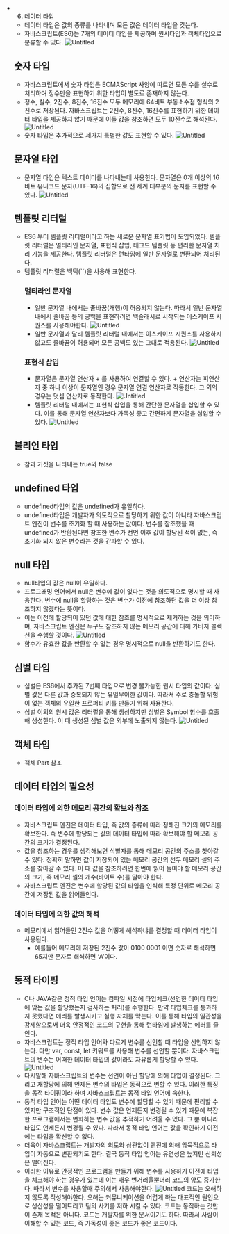 - 6.  데이터 타입
  - 데이터 타입은 값의 종류를 나타내며 모든 값은 데이터 타입을 갖는다.
  - 자바스크립트(ES6)는 7개의 데이터 타입을 제공하며 원시타입과 객체타입으로 분류할 수 있다.
    ![Untitled](https://file.notion.so/f/f/e3c7d456-8abb-4c53-9e1a-cfaa34716ac0/2613b895-19ec-421b-9629-b066ec10faff/Untitled.png?id=e131f9e7-6697-43ea-a3fd-ab356a6c4e3f&table=block&spaceId=e3c7d456-8abb-4c53-9e1a-cfaa34716ac0&expirationTimestamp=1705276800000&signature=juOUxuykwhawHUmtyJ_IhrbOTLFd9tEtRNU5Aj_klxM&downloadName=Untitled.png)
  ## 숫자 타입
  - 자바스크립트에서 숫자 타입은 ECMAScript 사양에 따르면 모든 수를 실수로 처리하며 정수만을 표현하기 위한 타입이 별도로 존재하지 않는다.
  - 정수, 실수, 2진수, 8진수, 16진수 모두 메모리에 64비트 부동소수점 형식의 2진수로 저장된다. 자바스크립트는 2진수, 8진수, 16진수를 표현하기 위한 데이터 타입을 제공하지 않기 때문에 이들 값을 참조하면 모두 10진수로 해석된다.
    ![Untitled](https://file.notion.so/f/f/e3c7d456-8abb-4c53-9e1a-cfaa34716ac0/4534f665-44d0-4b88-b825-4857a7bd4dee/Untitled.png?id=5687a567-8f03-45db-9a47-aa3dfcc039c4&table=block&spaceId=e3c7d456-8abb-4c53-9e1a-cfaa34716ac0&expirationTimestamp=1705276800000&signature=nG6nQ_NMcjPqtApK4wjNmPQNiGf9SpI-zLF3f9047vs&downloadName=Untitled.png)
  - 숫자 타입은 추가적으로 세가지 특별한 값도 표현할 수 있다.
    ![Untitled](https://file.notion.so/f/f/e3c7d456-8abb-4c53-9e1a-cfaa34716ac0/d346aa7e-17d3-4c7d-a4c9-5ed59510cec0/Untitled.png?id=1ae7de2e-c34f-4c62-adb2-f68b16190d8f&table=block&spaceId=e3c7d456-8abb-4c53-9e1a-cfaa34716ac0&expirationTimestamp=1705276800000&signature=c_xHuBaIFtFohLjveDLRtWWe8AGDrDvYA_6eoZ1W8C4&downloadName=Untitled.png)
  ## 문자열 타입
  - 문자열 타입은 텍스트 데이터를 나타내는데 사용한다. 문자열은 0개 이상의 16비트 유니코드 문자(UTF-16)의 집합으로 전 세계 대부분의 문자를 표현할 수 있다.
    ![Untitled](https://file.notion.so/f/f/e3c7d456-8abb-4c53-9e1a-cfaa34716ac0/581fb3a7-0102-4ff0-8002-4de8426a647f/Untitled.png?id=54f688be-ed31-4d5f-ba2a-a8f6c3c86880&table=block&spaceId=e3c7d456-8abb-4c53-9e1a-cfaa34716ac0&expirationTimestamp=1705276800000&signature=vRWMi9pFdM0WV3aXgZwRoVcPVhj4LSaOEM6SjFYDl-o&downloadName=Untitled.png)
  ## 템플릿 리터럴
  - ES6 부터 템플릿 리터럴이라고 하는 새로운 문자열 표기법이 도입되었다. 템플릿 리터럴은 멀티라인 문자열, 표현식 삽입, 태그드 템플릿 등 편리한 문자열 처리 기능을 제공한다. 템플릿 리터럴은 런타임에 일반 문자열로 변환되어 처리된다.
  - 템플릿 리터럴은 백틱(``)을 사용해 표현한다.
    ### 멀티라인 문자열
    - 일반 문자열 내에서는 줄바꿈(개행)이 허용되지 않는다. 따라서 일반 문자열 내에서 줄바꿈 등의 공백을 표현하려면 백슬래시로 시작되는 이스케이프 시퀀스를 사용해야한다.
      ![Untitled](https://file.notion.so/f/f/e3c7d456-8abb-4c53-9e1a-cfaa34716ac0/d3fa81e0-227e-43c3-9234-091fe8c58b5d/Untitled.png?id=35e30ae7-1c92-4c68-afbd-00ef95306e10&table=block&spaceId=e3c7d456-8abb-4c53-9e1a-cfaa34716ac0&expirationTimestamp=1705276800000&signature=r496k8XCDsgSV7iU4-uqbDvxIwP-nZjk9SkLrIUdF8U&downloadName=Untitled.png)
    - 일반 문자열과 달리 템플릿 리터럴 내에서는 이스케이프 시퀀스를 사용하지 않고도 줄바꿈이 허용되며 모든 공백도 있는 그대로 적용된다.
      ![Untitled](https://file.notion.so/f/f/e3c7d456-8abb-4c53-9e1a-cfaa34716ac0/52c4b4c5-89d8-4eb2-811d-b68a1531fc18/Untitled.png?id=9c21d565-1ce1-43b9-81b2-cc7b34676094&table=block&spaceId=e3c7d456-8abb-4c53-9e1a-cfaa34716ac0&expirationTimestamp=1705276800000&signature=AvVbCWzTBPas8ofW2ZzxrsHNRNrco6mMiVzQ5EI1WuA&downloadName=Untitled.png)
    ### 표현식 삽입
    - 문자열은 문자열 연산자 + 를 사용하여 연결할 수 있다. + 연산자는 피연산자 중 하나 이상이 문자열인 경우 문자열 연결 연산자로 작동한다. 그 외의 경우는 덧셈 연산자로 동작한다.
      ![Untitled](https://file.notion.so/f/f/e3c7d456-8abb-4c53-9e1a-cfaa34716ac0/517c6a54-3de5-445a-823c-e60d60e0c99e/Untitled.png?id=11486038-af90-417b-a7ea-4163cfe0d97e&table=block&spaceId=e3c7d456-8abb-4c53-9e1a-cfaa34716ac0&expirationTimestamp=1705276800000&signature=7JJOrHOnZ-kxzi7HmYF7stg8o-YF6zV38oO1a2J9M5g&downloadName=Untitled.png)
    - 템플릿 리터럴 내에서는 표현식 삽입을 통해 간단한 문자열을 삽입할 수 있다. 이를 통해 문자열 연산자보다 가독성 좋고 간편하게 문자열을 삽입할 수 있다.
      ![Untitled](https://file.notion.so/f/f/e3c7d456-8abb-4c53-9e1a-cfaa34716ac0/8cb0351f-3d92-43f4-a7ba-f8d7ea6b935b/Untitled.png?id=b2396b58-fa36-4788-a386-d93826bc399b&table=block&spaceId=e3c7d456-8abb-4c53-9e1a-cfaa34716ac0&expirationTimestamp=1705276800000&signature=gGl-0naYZGAq8oT_JkuT1FXtcBJ69ATFpLLEf656eSc&downloadName=Untitled.png)
  ## 불리언 타입
  - 참과 거짓을 나타내는 true와 false
  ## undefined 타입
  - undefined타입의 값은 undefined가 유일하다.
  - undefined타입은 개발자가 의도적으로 할당하기 위한 값이 아니라 자바스크립트 엔진이 변수를 초기화 할 때 사용하는 값이다. 변수를 참조했을 때 undefined가 반환된다면 참조한 변수가 선언 이후 값이 할당된 적이 없는, 즉 초기화 되지 않은 변수라는 것을 간파할 수 있다.
  ## null 타입
  - null타입의 값은 null이 유일하다.
  - 프로그래밍 언어에서 null은 변수에 값이 없다는 것을 의도적으로 명시할 때 사용한다. 변수에 null을 할당하는 것은 변수가 이전에 참조하던 값을 더 이상 참조하지 않겠다는 뜻이다.
  - 이는 이전에 할당되어 있던 값에 대한 참조를 명시적으로 제거하는 것을 의미하며, 자바스크립트 엔진은 누구도 참조하지 않는 메모리 공간에 대해 가비지 콜렉션을 수행할 것이다.
    ![Untitled](https://file.notion.so/f/f/e3c7d456-8abb-4c53-9e1a-cfaa34716ac0/404ead07-8d95-4109-a5a5-29f70f24a509/Untitled.png?id=7da12f69-809e-46a7-b52e-4b486769743d&table=block&spaceId=e3c7d456-8abb-4c53-9e1a-cfaa34716ac0&expirationTimestamp=1705276800000&signature=7jsgb2lH7JoxRjaYXQIdtmwuTjwwGqFqFud7TunoqTY&downloadName=Untitled.png)
  - 함수가 유효한 값을 반환할 수 없는 경우 명시적으로 null을 반환하기도 한다.
  ## 심벌 타입
  - 심벌은 ES6에서 추가된 7번째 타입으로 변경 불가능한 원시 타입의 값이다. 심벌 값은 다른 값과 중복되지 않는 유일무이한 값이다. 따라서 주로 충돌할 위험이 없는 객체의 유일한 프로퍼티 키를 만들기 위해 사용한다.
  - 심벌 이외의 원시 값은 리터럴을 통해 생성하지만 심벌은 Symbol 함수를 호출해 생성한다. 이 때 생성된 심벌 값은 외부에 노출되지 않는다.
    ![Untitled](https://file.notion.so/f/f/e3c7d456-8abb-4c53-9e1a-cfaa34716ac0/6bd75fc0-7214-4562-9e89-19828126e972/Untitled.png?id=b1c7207b-4cf8-4d19-bb79-097725bac747&table=block&spaceId=e3c7d456-8abb-4c53-9e1a-cfaa34716ac0&expirationTimestamp=1705276800000&signature=yfXoX8VdCOUIEeqQBNszjCXMU2n3Qz4qKipoMskqoKI&downloadName=Untitled.png)
  ## 객체 타입
  - 객체 Part 참조
  ## 데이터 타입의 필요성
  ### 데이터 타입에 의한 메모리 공간의 확보와 참조
  - 자바스크립트 엔진은 데이터 타입, 즉 값의 종류에 따라 정해진 크기의 메모리를 확보한다. 즉 변수에 할당되는 값의 데이터 타입에 따라 확보해야 할 메모리 공간의 크기가 결정된다.
  - 값을 참조하는 경우를 생각해보면 식별자를 통해 메모리 공간의 주소를 찾아갈 수 있다. 정확히 말하면 값이 저장되어 있는 메모리 공간의 선두 메모리 셀의 주소를 찾아갈 수 있다. 이 때 값을 참조하려면 한번에 읽어 들여야 할 메모리 공간의 크기, 즉 메모리 셀의 개수(바이트 수)를 알아야 한다.
  - 자바스크립트 엔진은 변수에 할당된 값의 타입을 인식해 특정 단위로 메모리 공간에 저장된 값을 읽어들인다.
  ### 데이터 타입에 의한 값의 해석
  - 메모리에서 읽어들인 2진수 값을 어떻게 해석하냐를 결정할 때 데이터 타입이 사용된다.
    - 예를들어 메모리에 저장된 2진수 값이 0100 0001 이면 숫자로 해석하면 65지만 문자로 해석하면 ‘A’이다.
  ## 동적 타이핑
  - C나 JAVA같은 정적 타입 언어는 컴파일 시점에 타입체크(선언한 데이터 타입에 맞는 값을 할당했는지 검사하는 처리)를 수행한다. 만약 타입체크를 통과하지 못했다면 에러를 발생시키고 실행 자체를 막는다. 이를 통해 타입의 일관성을 강제함으로써 더욱 안정적인 코드의 구현을 통해 런타임에 발생하는 에러를 줄인다.
  - 자바스크립트는 정적 타입 언어와 다르게 변수를 선언할 때 타입을 선언하지 않는다. 다만 var, const, let 키워드를 사용해 변수를 선언할 뿐이다. 자바스크립트의 변수는 어떠한 데이터 타입의 값이라도 자유롭게 할당할 수 있다.
    ![Untitled](https://file.notion.so/f/f/e3c7d456-8abb-4c53-9e1a-cfaa34716ac0/8b5959bb-22ec-4806-ad13-366ad1e90c8e/Untitled.png?id=3f6b2058-9888-490b-bbb3-1fae4f00ac6b&table=block&spaceId=e3c7d456-8abb-4c53-9e1a-cfaa34716ac0&expirationTimestamp=1705276800000&signature=PmlZiScqPftrw6Gq4FrOTz8jDDX_tFT9-E6dRw3g3iM&downloadName=Untitled.png)
  - 다시말해 자바스크립트의 변수는 선언이 아닌 할당에 의해 타입이 결정된다. 그리고 재할당에 의해 언제든 변수의 타입은 동적으로 변할 수 있다. 이러한 특징을 동적 타이핑이라 하며 자바스크립트는 동적 타입 언어에 속한다.
  - 동적 타입 언어는 어떤 데이터 타입도 변수에 할당할 수 있기 때문에 편리할 수 있지만 구조적인 단점이 있다. 변수 값은 언제든지 변경될 수 있기 때문에 복잡한 프로그램에서는 변화하는 변수 값을 추적하기 어려울 수 있다. 그 뿐 아니라 타입도 언제든지 변경될 수 있다. 따라서 동적 타입 언어는 값을 확인하기 이전에는 타입을 확신할 수 없다.
  - 더욱이 자바스크립트는 개발자의 의도와 상관없이 엔진에 의해 암묵적으로 타입이 자동으로 변환되기도 한다. 결국 동적 타입 언어는 유연성은 높지만 신뢰성은 떨어진다.
  - 이러한 이유로 안정적인 프로그램을 만들기 위해 변수를 사용하기 이전에 타입을 체크해야 하는 경우가 있는데 이는 매우 번거러울뿐더러 코드의 양도 증가한다. 따라서 변수를 사용할때 주의해서 사용해야한다.
    ![Untitled](https://file.notion.so/f/f/e3c7d456-8abb-4c53-9e1a-cfaa34716ac0/12327314-019b-4b48-a853-d5a7d2c67691/Untitled.png?id=cd86a4a5-dc85-400f-815d-9fe3dba3801e&table=block&spaceId=e3c7d456-8abb-4c53-9e1a-cfaa34716ac0&expirationTimestamp=1705276800000&signature=QXrrVHv1VOXWxYZpdHsVB3c7Uy0XJIgu8zjn2QIaUN8&downloadName=Untitled.png)
    코드는 오해하지 않도록 작성해야한다. 오해는 커뮤니케이션을 어렵게 하는 대표적인 원인으로 생산성을 떨어트리고 팀의 사기를 저하 시킬 수 있다. 코드는 동작하는 것만이 존재 목적은 아니다. 코드는 개발자를 위한 문서이기도 하다. 따라서 사람이 이해할 수 있는 코드, 즉 가독성이 좋은 코드가 좋은 코드이다.
